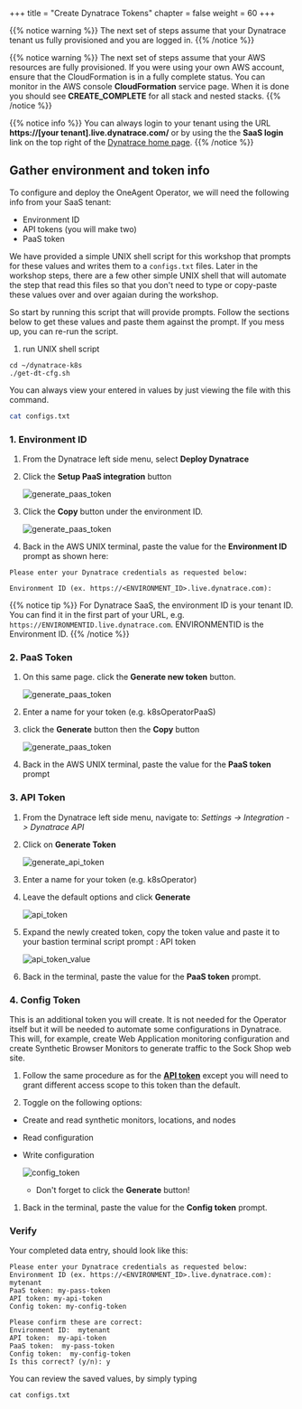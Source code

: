+++
title = "Create Dynatrace Tokens"
chapter = false
weight = 60
+++

{{% notice warning %}}
The next set of steps assume that your Dynatrace tenant us fully provisioned and you are logged in.
{{% /notice %}}

{{% notice warning %}}
The next set of steps assume that your AWS resources are fully provisioned.  If you were using your own AWS account, ensure that the CloudFormation is in a fully complete status. You can monitor in the AWS console **CloudFormation** service page. When it is done you should see **CREATE_COMPLETE** for all stack and nested stacks.
{{% /notice %}}

{{% notice info %}}
You can always login to your tenant using the URL **https://[your tenant].live.dynatrace.com/** or by using the the **SaaS login** link on the top right of the [Dynatrace home page](https://www.dynatrace.com).
{{% /notice %}}

## Gather environment and token info

To configure and deploy the OneAgent Operator, we will need the following info from your SaaS tenant:

- Environment ID
- API tokens (you will make two)
- PaaS token

We have provided a simple UNIX shell script for this workshop that prompts for these values and writes them to a `configs.txt` files. Later in the workshop steps, there are a few other simple UNIX shell that will automate the step that read this files so that you don't need to type or copy-paste these values over and over agaian during the workshop.

So start by running this script that will provide prompts. Follow the sections below to get these values and paste them against the prompt.  If you mess up, you can re-run the script.

1. run UNIX shell script

```
cd ~/dynatrace-k8s
./get-dt-cfg.sh
```

You can always view your entered in values by just viewing the file with this command.

```sh
cat configs.txt
```

### 1. Environment ID

1. From the Dynatrace left side menu, select **Deploy Dynatrace**

1. Click the **Setup PaaS integration** button

    ![generate_paas_token](/images/deploy-dt.png)

1. Click the **Copy** button under the environment ID.

    ![generate_paas_token](/images/save-environment.png)

1. Back in the AWS UNIX terminal, paste the value for the **Environment ID** prompt as shown here:

```
Please enter your Dynatrace credentials as requested below: 

Environment ID (ex. https://<ENVIRONMENT_ID>.live.dynatrace.com):
```

{{% notice tip %}}
For Dynatrace SaaS, the environment ID is your tenant ID. You can find it in the first part of your URL, e.g. `https://ENVIRONMENTID.live.dynatrace.com`. ENVIRONMENTID is the Environment ID.
{{% /notice %}}

### 2. PaaS Token

1. On this same page. click the **Generate new token** button.

    ![generate_paas_token](/images/generate-paas-token.png)

1. Enter a name for your token (e.g. k8sOperatorPaaS)

1. click the **Generate** button then the **Copy** button

    ![generate_paas_token](/images/generate-paas-token-two.png)

1. Back in the AWS UNIX terminal, paste the value for the **PaaS token** prompt

### 3. API Token

1. From the Dynatrace left side menu, navigate to: <i>Settings -> Integration -> Dynatrace API</i>

1. Click on <b>Generate Token</b>

    ![generate_api_token](/images/generate_api_token.png)

2. Enter a name for your token (e.g. k8sOperator)
3. Leave the default options and click <b>Generate</b>
   
    ![api_token](/images/api_token.png)     

4. Expand the newly created token, copy the token value and paste it to your bastion terminal script prompt : API token 

    ![api_token_value](/images/api_token_value.png)

5. Back in the terminal, paste the value for the **PaaS token** prompt.

### 4. Config Token

This is an additional token you will create. It is not needed for the Operator itself but it will be needed to automate some configurations in Dynatrace. This will, for example, create Web Application monitoring configuration and create Synthetic Browser Monitors to generate traffic to the Sock Shop web site.

1. Follow the same procedure as for the <b><u>API token</u></b> except you will need to grant different access scope to this token than the default.

1. Toggle on the following options:

  - Create and read synthetic monitors, locations, and nodes
  - Read configuration
  - Write configuration

    ![config_token](/images/config_token.png)

    - Don't forget to click the <b>Generate</b> button!

1. Back in the terminal, paste the value for the **Config token** prompt.

### Verify

Your completed data entry, should look like this:

```
Please enter your Dynatrace credentials as requested below: 
Environment ID (ex. https://<ENVIRONMENT_ID>.live.dynatrace.com): mytenant
PaaS token: my-pass-token
API token: my-api-token
Config token: my-config-token

Please confirm these are correct: 
Environment ID:  mytenant
API token:  my-api-token
PaaS token:  my-pass-token
Config token:  my-config-token
Is this correct? (y/n): y
```

You can review the saved values, by simply typing

```
cat configs.txt
```